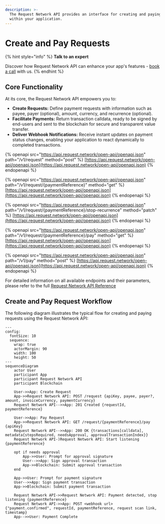 ```yaml
---
description: >-
  The Request Network API provides an interface for creating and paying requests
  within your application.
---
```


# Create and Pay Requests

{% hint style="info" %}
**Talk to an expert**

Discover how Request Network API can enhance your app's features - [book a call](https://calendly.com/mariana-rn/request-network-demo-docs) with us.
{% endhint %}

## **Core Functionality**

At its core, the Request Network API empowers you to:

* **Create Requests:** Define payment requests with information such as payee, payer (optional), amount, currency, and recurrence (optional).
* **Facilitate Payments:** Return transaction calldata, ready to be signed by end-users and sent to the blockchain for secure and transparent value transfer.
* **Deliver Webhook Notifications:** Receive instant updates on payment status changes, enabling your application to react dynamically to completed transactions.

{% openapi src="https://api.request.network/open-api/openapi.json" path="/v1/request" method="post" %}
[https://api.request.network/open-api/openapi.json](https://api.request.network/open-api/openapi.json)
{% endopenapi %}

{% openapi src="https://api.request.network/open-api/openapi.json" path="/v1/request/{paymentReference}" method="get" %}
[https://api.request.network/open-api/openapi.json](https://api.request.network/open-api/openapi.json)
{% endopenapi %}

{% openapi src="https://api.request.network/open-api/openapi.json" path="/v1/request/{paymentReference}/stop-recurrence" method="patch" %}
[https://api.request.network/open-api/openapi.json](https://api.request.network/open-api/openapi.json)
{% endopenapi %}

{% openapi src="https://api.request.network/open-api/openapi.json" path="/v1/request/{paymentReference}/pay" method="get" %}
[https://api.request.network/open-api/openapi.json](https://api.request.network/open-api/openapi.json)
{% endopenapi %}

{% openapi src="https://api.request.network/open-api/openapi.json" path="/v1/pay" method="post" %}
[https://api.request.network/open-api/openapi.json](https://api.request.network/open-api/openapi.json)
{% endopenapi %}

For detailed information on all available endpoints and their parameters, please refer to the full [Request Network API Reference](https://api.request.network/open-api)

## Create and Pay Request Workflow

The following diagram illustrates the typical flow for creating and paying requests using the Request Network API:

```mermaid fullWidth="false"
---
config:
  fontSize: 10
  sequence:
    wrap: true
    actorMargin: 90
    width: 100
    height: 50
---
sequenceDiagram
    actor User
    participant App
    participant Request Network API
    participant Blockchain

    User->>App: Create Request
    App->>Request Network API: POST /request {apiKey, payee, payer?, amount, invoiceCurrency, paymentCurrency}
    Request Network API-->>App: 201 Created {requestId, paymentReference}

    User->>App: Pay Request
    App->>Request Network API: GET /request/{paymentReference}/pay {apiKey}
    Request Network API-->>App: 200 OK {transactions[calldata], metadata{stepsRequired, needsApproval, approvalTransactionIndex}}
    Request Network API-)Request Network API: Start listening {paymentReference}
    
    opt if needs approval 
        App->>User: Prompt for approval signature
        User-->>App: Sign approval transaction
        App->>Blockchain: Submit approval transaction
    end

    App->>User: Prompt for payment signature
    User-->>App: Sign payment transaction
    App->>Blockchain: Submit payment transaction

    Request Network API->>Request Network API: Payment detected, stop listening {paymentReference}
    Request Network API->>App: POST <webhook url> {"payment.confirmed", requestId, paymentReference, request scan link, timestamp}
    App-->>User: Payment Complete
```

